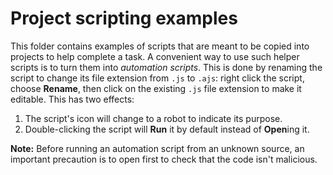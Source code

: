 # Project scripting examples
This folder contains examples of scripts that are meant to be
copied into projects to help complete a task. A convenient
way to use such helper scripts is to turn them into
*automation scripts*. This is done by renaming the script
to change its file extension from `.js` to `.ajs`:
right click the script, choose **Rename**, then click on
the existing `.js` file extension to make it editable.
This has two effects:
 1. The script's icon will change to a robot to indicate its purpose.
 2. Double-clicking the script will **Run** it by default instead of **Open**ing it.

**Note:** Before running an automation script from an unknown source,
an important precaution is to open first to check that the code
isn't malicious.
